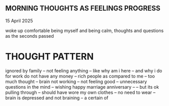 ## MORNING THOUGHTS AS FEELINGS PROGRESS

15 April 2025

woke up comfortable being myself and being calm, thoughts and questions as the seconds passed

# THOUGHT PATTERN

ignored by family – not feeling anything – like why am i here – and why i do for work do not have any money – rich people as compared to me – too much thought – brain not working – not feeling good – unnecessary questions in the mind – wishing happy marriage anniversary – – but its ok pulling through – should have wore my own clothes – no need to wear – brain is depressed and not braining – a certain of